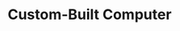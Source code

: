 ---
layout: page
title: Custom-Built Computer
description: Allowed smooth handling of resource-intense applications.
img: assets/img/computer.jpg
importance: 3
category: fun
related_publications: false
---
